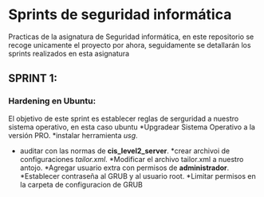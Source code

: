 # Sprints de seguridad informática

Practicas de la asignatura de Seguridad informática, en este repositorio se recoge unicamente el proyecto por ahora, seguidamente se detallarán los sprints realizados en esta asignatura

## SPRINT 1: 
### Hardening en Ubuntu:
El objetivo de este sprint es establecer reglas de serguridad a nuestro sistema operativo, en esta caso ubuntu
  *Upgradear Sistema Operativo a la versión PRO.
  *instalar herramienta *usg*.
* auditar con las normas de **cis_level2_server**.
*crear archivoi de configuraciones *tailor.xml*.
*Modificar el archivo tailor.xml a nuestro antojo.
*Agregar usuario extra con permisos de **administrador**.
*Establecer contraseña al GRUB y al usuario root.
*Limitar permisos en la carpeta de configuracion de GRUB
